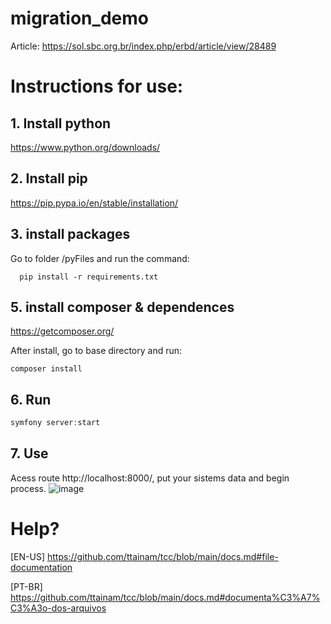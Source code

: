 # migration_demo

Article: https://sol.sbc.org.br/index.php/erbd/article/view/28489

# Instructions for use:

## 1. Install python
https://www.python.org/downloads/

## 2. Install pip
https://pip.pypa.io/en/stable/installation/

## 3. install packages
Go to folder /pyFiles and run the command:

```pycon
  pip install -r requirements.txt
```

## 5. install composer & dependences
https://getcomposer.org/

After install, go to base directory and run:
```
composer install
```
## 6. Run
```php
symfony server:start
```
## 7. Use
Acess route http://localhost:8000/, put your sistems data and begin process.
![image](https://github.com/ttainam/migration_demo/assets/20916133/b865873b-a5b4-44fb-b0dc-5a6abce5a56f)


# Help?
[EN-US] https://github.com/ttainam/tcc/blob/main/docs.md#file-documentation


[PT-BR] https://github.com/ttainam/tcc/blob/main/docs.md#documenta%C3%A7%C3%A3o-dos-arquivos
